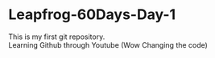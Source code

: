 # Leapfrog-60Days-Day-1
This is my first git repository.
<br>
Learning Github through Youtube (Wow Changing the code)

